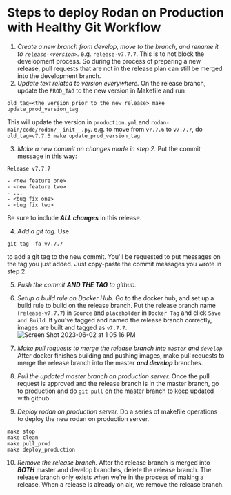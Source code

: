 # Steps to deploy Rodan on Production with Healthy Git Workflow
1. _Create a new branch from develop, move to the branch, and rename it to `release-<version>`_. e.g. `release-v7.7.7`. This is to not block the development process. So during the process of preparing a new release, pull requests that are not in the release plan can still be merged into the development branch.
2. _Update text related to version everywhere._ On the release branch, update the `PROD_TAG` to the new version in Makefile and run 
```
old_tag=<the version prior to the new release> make update_prod_version_tag
```
This will update the version in `production.yml` and `rodan-main/code/rodan/__init__.py`. e.g. to move from `v7.7.6` to `v7.7.7`, do `old_tag=v7.7.6 make update_prod_version_tag`

3. _Make a new commit on changes made in step 2._ Put the commit message in this way:
```
Release v7.7.7

- <new feature one>
- <new feature two>
- ...
- <bug fix one>
- <bug fix two>
```
Be sure to include _**ALL changes**_ in this release.

4. _Add a git tag._ Use 
```
git tag -fa v7.7.7
``` 
to add a git tag to the new commit. You'll be requested to put messages on the tag you just added. Just copy-paste the commit messages you wrote in step 2.

5. _Push the commit _**AND THE TAG**_ to github._
6. _Setup a build rule on Docker Hub._ Go to the docker hub, and set up a build rule to build on the release branch. Put the release branch name (`release-v7.7.7`) in `Source` and `placeholder` in `Docker Tag` and click `Save and Build`. If you've tagged and named the release branch correctly, images are built and tagged as `v7.7.7`.
![Screen Shot 2023-06-02 at 1 05 16 PM](https://github.com/DDMAL/Rodan/assets/25975988/994dddcd-96c2-400e-b526-a1aa09312c71)


7. _Make pull requests to merge the release branch into `master` and `develop`._ After docker finishes building and pushing images, make pull requests to merge the release branch into the master _**and develop**_ branches.
8. _Pull the updated master branch on production server._ Once the pull request is approved and the release branch is in the master branch, go to production and do `git pull` on the master branch to keep updated with github.
9. _Deploy rodan on production server._ Do a series of makefile operations to deploy the new rodan on production server.
```
make stop
make clean
make pull_prod
make deploy_production
```
10. _Remove the release branch._ After the release branch is merged into _**BOTH**_ master and develop branches, delete the release branch. The release branch only exists when we're in the process of making a release. When a release is already on air, we remove the release branch.


